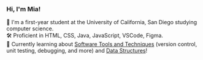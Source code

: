 ### Hi, I'm Mia!

🚌 I'm a first-year student at the University of California, San Diego studying computer science. </br>
🛠️ Proficient in HTML, CSS, Java, JavaScript, VSCode, Figma. </br>
🌟 Currently learning about [Software Tools and Techniques](https://catalog.ucsd.edu/courses/CSE.html) (version control, unit testing, debugging, and more) and [Data Structures](https://catalog.ucsd.edu/courses/CSE.html)! </br>

